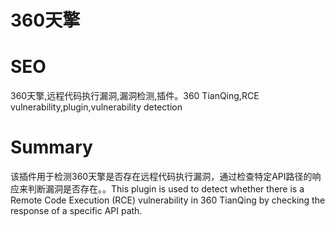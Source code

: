 # 360天擎
# SEO
360天擎,远程代码执行漏洞,漏洞检测,插件。360 TianQing,RCE vulnerability,plugin,vulnerability detection
# Summary
该插件用于检测360天擎是否存在远程代码执行漏洞，通过检查特定API路径的响应来判断漏洞是否存在。。This plugin is used to detect whether there is a Remote Code Execution (RCE) vulnerability in 360 TianQing by checking the response of a specific API path.
